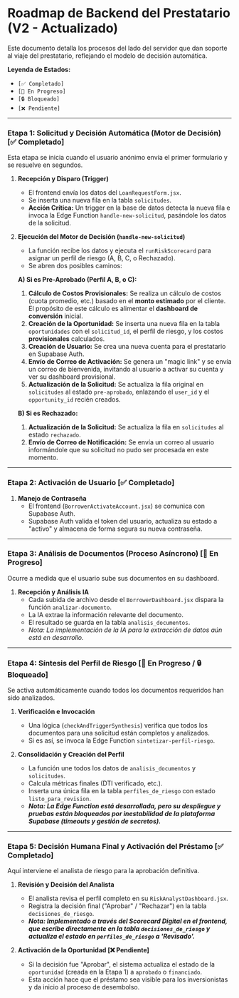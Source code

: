 # Roadmap de Backend del Prestatario (V2 - Actualizado)

Este documento detalla los procesos del lado del servidor que dan soporte al viaje del prestatario, reflejando el modelo de decisión automática.

**Leyenda de Estados:**
*   `[✅ Completado]`
*   `[🚧 En Progreso]`
*   `[🔒 Bloqueado]`
*   `[❌ Pendiente]`

---

### **Etapa 1: Solicitud y Decisión Automática (Motor de Decisión) [✅ Completado]**

Esta etapa se inicia cuando el usuario anónimo envía el primer formulario y se resuelve en segundos.

1.  **Recepción y Disparo (Trigger)**
    *   El frontend envía los datos del `LoanRequestForm.jsx`.
    *   Se inserta una nueva fila en la tabla `solicitudes`.
    *   **Acción Crítica:** Un trigger en la base de datos detecta la nueva fila e invoca la Edge Function `handle-new-solicitud`, pasándole los datos de la solicitud.

2.  **Ejecución del Motor de Decisión (`handle-new-solicitud`)**
    *   La función recibe los datos y ejecuta el `runRiskScorecard` para asignar un perfil de riesgo (A, B, C, o Rechazado).
    *   Se abren dos posibles caminos:

    **A) Si es Pre-Aprobado (Perfil A, B, o C):**
    1.  **Cálculo de Costos Provisionales:** Se realiza un cálculo de costos (cuota promedio, etc.) basado en el **monto estimado** por el cliente. El propósito de este cálculo es alimentar el **dashboard de conversión** inicial.
    2.  **Creación de la Oportunidad:** Se inserta una nueva fila en la tabla `oportunidades` con el `solicitud_id`, el perfil de riesgo, y los costos **provisionales** calculados.
    3.  **Creación de Usuario:** Se crea una nueva cuenta para el prestatario en Supabase Auth.
    4.  **Envío de Correo de Activación:** Se genera un "magic link" y se envía un correo de bienvenida, invitando al usuario a activar su cuenta y ver su dashboard provisional.
    5.  **Actualización de la Solicitud:** Se actualiza la fila original en `solicitudes` al estado `pre-aprobado`, enlazando el `user_id` y el `opportunity_id` recién creados.

    **B) Si es Rechazado:**
    1.  **Actualización de la Solicitud:** Se actualiza la fila en `solicitudes` al estado `rechazado`.
    2.  **Envío de Correo de Notificación:** Se envía un correo al usuario informándole que su solicitud no pudo ser procesada en este momento.

---

### **Etapa 2: Activación de Usuario [✅ Completado]**

1.  **Manejo de Contraseña**
    *   El frontend (`BorrowerActivateAccount.jsx`) se comunica con Supabase Auth.
    *   Supabase Auth valida el token del usuario, actualiza su estado a "activo" y almacena de forma segura su nueva contraseña.

---

### **Etapa 3: Análisis de Documentos (Proceso Asíncrono) [🚧 En Progreso]**

Ocurre a medida que el usuario sube sus documentos en su dashboard.

1.  **Recepción y Análisis IA**
    *   Cada subida de archivo desde el `BorrowerDashboard.jsx` dispara la función `analizar-documento`.
    *   La IA extrae la información relevante del documento.
    *   El resultado se guarda en la tabla `analisis_documentos`.
    *   *Nota: La implementación de la IA para la extracción de datos aún está en desarrollo.*

---

### **Etapa 4: Síntesis del Perfil de Riesgo [🚧 En Progreso / 🔒 Bloqueado]**

Se activa automáticamente cuando todos los documentos requeridos han sido analizados.

1.  **Verificación e Invocación**
    *   Una lógica (`checkAndTriggerSynthesis`) verifica que todos los documentos para una solicitud están completos y analizados.
    *   Si es así, se invoca la Edge Function `sintetizar-perfil-riesgo`.

2.  **Consolidación y Creación del Perfil**
    *   La función une todos los datos de `analisis_documentos` y `solicitudes`.
    *   Calcula métricas finales (DTI verificado, etc.).
    *   Inserta una única fila en la tabla `perfiles_de_riesgo` con estado `listo_para_revision`.
    *   ***Nota: La Edge Function está desarrollada, pero su despliegue y pruebas están bloqueados por inestabilidad de la plataforma Supabase (timeouts y gestión de secretos).***

---

### **Etapa 5: Decisión Humana Final y Activación del Préstamo [✅ Completado]**

Aquí interviene el analista de riesgo para la aprobación definitiva.

1.  **Revisión y Decisión del Analista**
    *   El analista revisa el perfil completo en su `RiskAnalystDashboard.jsx`.
    *   Registra la decisión final ("Aprobar" / "Rechazar") en la tabla `decisiones_de_riesgo`.
    *   ***Nota: Implementado a través del Scorecard Digital en el frontend, que escribe directamente en la tabla `decisiones_de_riesgo` y actualiza el estado en `perfiles_de_riesgo` a 'Revisado'.***

2.  **Activación de la Oportunidad [❌ Pendiente]**
    *   Si la decisión fue "Aprobar", el sistema actualiza el estado de la `oportunidad` (creada en la Etapa 1) a `aprobado` o `financiado`.
    *   Esta acción hace que el préstamo sea visible para los inversionistas y da inicio al proceso de desembolso.

